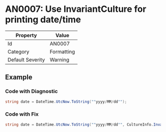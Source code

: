 # AN0007: Use InvariantCulture for printing date/time

| Property                    | Value    |
| --------------------------- | -------- |
| Id                          | AN0007   |
| Category                    | Formatting    |
| Default Severity            | Warning  |

## Example

### Code with Diagnostic

```csharp
string date = DateTime.UtcNow.ToString(""yyyy/MM/dd"");
```

### Code with Fix

```csharp
string date = DateTime.UtcNow.ToString(""yyyy/MM/dd"", CultureInfo.InvariantCulture);
```
